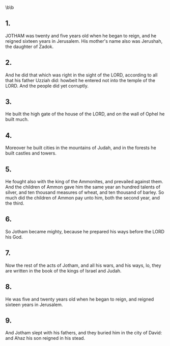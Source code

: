 \b\b
## 1.
JOTHAM was twenty and five years old when he began to reign, and he reigned sixteen years in Jerusalem.  His mother's name also was Jerushah, the daughter of Zadok.
## 2.
And he did that which was right in the sight of the LORD, according to all that his father Uzziah did: howbeit he entered not into the temple of the LORD.  And the people did yet corruptly.
## 3.
He built the high gate of the house of the LORD, and on the wall of Ophel he built much.
## 4.
Moreover he built cities in the mountains of Judah, and in the forests he built castles and towers.
## 5.
He fought also with the king of the Ammonites, and prevailed against them.  And the children of Ammon gave him the same year an hundred talents of silver, and ten thousand measures of wheat, and ten thousand of barley.  So much did the children of Ammon pay unto him, both the second year, and the third.
## 6.
So Jotham became mighty, because he prepared his ways before the LORD his God.
## 7.
Now the rest of the acts of Jotham, and all his wars, and his ways, lo, they are written in the book of the kings of Israel and Judah.
## 8.
He was five and twenty years old when he began to reign, and reigned sixteen years in Jerusalem.
## 9.
And Jotham slept with his fathers, and they buried him in the city of David: and Ahaz his son reigned in his stead.
